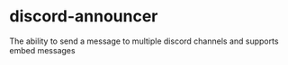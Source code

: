 # discord-announcer
The ability to send a message to multiple discord channels and supports embed messages
